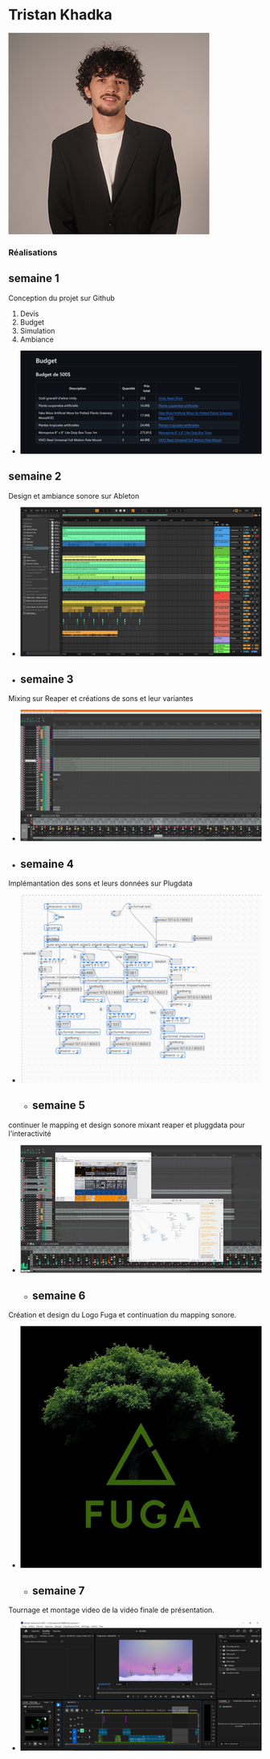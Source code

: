 # Tristan Khadka
 ![Tristan](../../Assets/Images/Membres/tristan_khadka/tristan.png)
### Réalisations
## semaine 1
Conception du projet sur Github 
1. Devis
2. Budget
3. Simulation
4. Ambiance
* ![S1 Développement du concept](../../Assets/Images/Membres/tristan_khadka/sem1.PNG)
## semaine 2
Design et ambiance sonore sur Ableton 
* ![S2 Développement du concept](../../Assets/Images/Membres/tristan_khadka/sem2.png)
* ## semaine 3
Mixing sur Reaper et créations de sons et leur variantes
* ![S3 Sons sur reaper](../../Assets/Images/Membres/tristan_khadka/semaine3.PNG)
* ## semaine 4
Implémantation des sons et leurs données sur Plugdata
* ![S4 Développement du concept](../../Assets/Images/Membres/tristan_khadka/semaine4.PNG)
  * ## semaine 5
continuer le mapping et design sonore mixant reaper et pluggdata pour l'interactivité
* ![S5 Développement du concept](../../Assets/Images/Membres/tristan_khadka/semaine5.PNG)
   * ## semaine 6
Création et design du Logo Fuga et continuation du mapping sonore.
* ![S6 Logo](../../Assets/Images/logo/logo.jfif)
   * ## semaine 7
Tournage et montage video de la vidéo finale de présentation.
* ![S7 Logo](../../Assets/Images/Membres/tristan_khadka/sem6.PNG)
